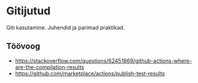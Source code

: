 # Gitijutud
Giti kasutamine. Juhendid ja parimad praktikad.

## Töövoog

* https://stackoverflow.com/questions/62451869/github-actions-where-are-the-compilation-results
* https://github.com/marketplace/actions/publish-test-results
